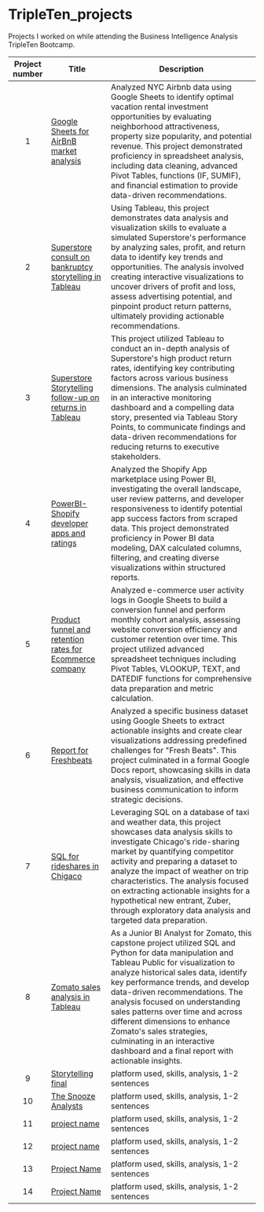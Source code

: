 # TripleTen_projects
Projects I worked on while attending the Business Intelligence Analysis TripleTen Bootcamp.


| Project number | Title | Description |
| :----------: | ----------- | ----------- |
| 1 | [Google Sheets for AirBnB market analysis](https://github.com/Jord2285/TripleTen_projects/tree/main/Google%20Sheets%20for%20Airbnb%20market%20analysis) | Analyzed NYC Airbnb data using Google Sheets to identify optimal vacation rental investment opportunities by evaluating neighborhood attractiveness, property size popularity, and potential revenue. This project demonstrated proficiency in spreadsheet analysis, including data cleaning, advanced Pivot Tables, functions (IF, SUMIF), and financial estimation to provide data-driven recommendations. |
| 2 | [Superstore consult on bankruptcy storytelling in Tableau](https://github.com/Jord2285/TripleTen_projects/tree/main/Superstore%20consult%20on%20bankruptcy%20in%20Tableau) | Using Tableau, this project demonstrates data analysis and visualization skills to evaluate a simulated Superstore's performance by analyzing sales, profit, and return data to identify key trends and opportunities. The analysis involved creating interactive visualizations to uncover drivers of profit and loss, assess advertising potential, and pinpoint product return patterns, ultimately providing actionable recommendations. |
| 3 | [Superstore Storytelling follow-up on returns in Tableau](https://github.com/Jord2285/TripleTen_projects/tree/main/Superstore%20follow-up%20on%20high%20return%20rates%20analysis%20in%20Tableau) | This project utilized Tableau to conduct an in-depth analysis of Superstore's high product return rates, identifying key contributing factors across various business dimensions. The analysis culminated in an interactive monitoring dashboard and a compelling data story, presented via Tableau Story Points, to communicate findings and data-driven recommendations for reducing returns to executive stakeholders. |
| 4 | [PowerBI-Shopify developer apps and ratings](https://github.com/Jord2285/TripleTen_projects/tree/main/PowerBI%20Shopify%20developer%20apps%20and%20ratings%20analysis) | Analyzed the Shopify App marketplace using Power BI, investigating the overall landscape, user review patterns, and developer responsiveness to identify potential app success factors from scraped data. This project demonstrated proficiency in Power BI data modeling, DAX calculated columns, filtering, and creating diverse visualizations within structured reports.|
| 5 | [Product funnel and retention rates for Ecommerce company](https://github.com/Jord2285/TripleTen_projects/tree/main/Product%20funnel%20and%20retention%20rates%20for%20an%20E-commerce%20company) | Analyzed e-commerce user activity logs in Google Sheets to build a conversion funnel and perform monthly cohort analysis, assessing website conversion efficiency and customer retention over time. This project utilized advanced spreadsheet techniques including Pivot Tables, VLOOKUP, TEXT, and DATEDIF functions for comprehensive data preparation and metric calculation. |
| 6 | [Report for Freshbeats](https://github.com/Jord2285/TripleTen_projects/tree/main/Report%20for%20Fresh%20Beats) | Analyzed a specific business dataset using Google Sheets to extract actionable insights and create clear visualizations addressing predefined challenges for "Fresh Beats". This project culminated in a formal Google Docs report, showcasing skills in data analysis, visualization, and effective business communication to inform strategic decisions. |
| 7 | [SQL for rideshares in Chigaco](https://github.com/Jord2285/TripleTen_projects/tree/main/SQL%20for%20a%20new%20rideshare%20company%20in%20Chigaco) | Leveraging SQL on a database of taxi and weather data, this project showcases data analysis skills to investigate Chicago's ride-sharing market by quantifying competitor activity and preparing a dataset to analyze the impact of weather on trip characteristics. The analysis focused on extracting actionable insights for a hypothetical new entrant, Zuber, through exploratory data analysis and targeted data preparation. |
|8 | [Zomato sales analysis in Tableau](https://github.com/Jord2285/TripleTen_projects/tree/main/Zomato%20sales%20analysis%20in%20Tableau) | As a Junior BI Analyst for Zomato, this capstone project utilized SQL and Python for data manipulation and Tableau Public for visualization to analyze historical sales data, identify key performance trends, and develop data-driven recommendations. The analysis focused on understanding sales patterns over time and across different dimensions to enhance Zomato's sales strategies, culminating in an interactive dashboard and a final report with actionable insights. |
|9| [Storytelling final](https://github.com/Jord2285/TripleTen_projects/edit/main/README.md) | platform used, skills, analysis, 1-2 sentences |
| 10 | [The Snooze Analysts](https://github.com/Jord2285/TripleTen_projects/edit/main/README.md) | platform used, skills, analysis, 1-2 sentences |
| 11 | [project name](https://github.com/Jord2285/TripleTen_projects/edit/main/README.md) | platform used, skills, analysis, 1-2 sentences |
| 12 | [project name](https://github.com/Jord2285/TripleTen_projects/edit/main/README.md) | platform used, skills, analysis, 1-2 sentences |
| 13 | [Project Name](https://github.com/Jord2285/TripleTen_projects/edit/main/README.md) | platform used, skills, analysis, 1-2 sentences |
| 14 | [Project Name](https://github.com/Jord2285/TripleTen_projects/edit/main/README.md) | platform used, skills, analysis, 1-2 sentences |
